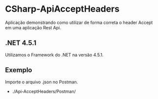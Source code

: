 # CSharp-ApiAcceptHeaders

Aplicação demonstrando como utilizar de forma correta o header Accept em uma aplicação Rest Api. 

## .NET 4.5.1

Utilizamos o Framework do .NET na versão 4.5.1.

## Exemplo

Importe o arquivo .json no Postman. 

* ./Api-AcceptHeaders/Postman/
